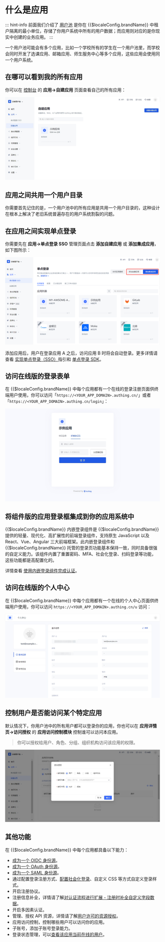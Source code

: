 # 什么是应用

<LastUpdated/>

::: hint-info
前面我们介绍了 [用户池](./user-pool.md) 是你在 {{$localeConfig.brandName}} 中租户隔离的最小单位，存储了你用户系统中所有的用户数据；而应用则对应的是你现实中创建的业务应用。
::: 

一个用户池可能会有多个应用，比如一个学校所有的学生在一个用户池里，而学校会同时开发了选课应用、邮箱应用、师生服务中心等多个应用，这些应用会使用同一个用户系统。

## 在哪可以看到我的所有应用

你可以在 [控制台](https://console.authing.cn) 的 **应用->自建应用** 页面查看自己的所有应用：

![](./images/Xnip2022-11-09_15-15-59.jpeg)

## 应用之间共用一个用户目录

你需要首先记住的是，一个用户池中的所有应用是共用一个用户目录的，这种设计在根本上解决了老旧系统普遍存在的用户系统割裂的问题。

## 在应用之间实现单点登录

你需要先在 **应用->单点登录 SSO** 管理页面点击 **添加自建应用** 或 **添加集成应用**，如下图所示：

![](./images/app-panel3.png)

添加应用后，用户在登录应用 A 之后，访问应用 B 时将会自动登录。更多详情请查看 [实现单点登录（SSO）](/guides/app-new/sso/)指引和 [单点登录 SDK](/reference/sdk-for-sso-spa.md)。

## 访问在线版的登录表单

在 {{$localeConfig.brandName}} 中每个应用都有一个在线的登录注册页面供终端用户使用，你可以访问「`https://<YOUR_APP_DOMAIN>.authing.cn/`」或者「`https://<YOUR_APP_DOMAIN>.authing.cn/login`」：

![](./images/Xnip2022-11-09_15-16-13.jpeg)

## 将组件版的应用登录框集成到你的应用系统中

{{$localeConfig.brandName}} 内嵌登录组件是 {{$localeConfig.brandName}} 提供的轻量、现代化、高扩展性的前端登录组件，支持原生 JavaScript 以及 React、Vue、Angular 三大前端框架。此内嵌登录组件和 {{$localeConfig.brandName}} 托管的登录页功能基本保持一致，同时具备很强的自定义能力。该组件内置了重置密码、MFA、社会化登录、扫码登录等功能，这些功能都是高配置化的。

详情查看 [使用内嵌登录组件完成认证](/guides/basics/authenticate-first-user/use-embeded-login-component/)。

## 访问在线版的个人中心

在 {{$localeConfig.brandName}} 中每个应用都有一个在线的个人中心页面供终端用户使用，你可以访问 `https://<YOUR_APP_DOMAIN>.authing.cn/u` 访问：

![](./images/Xnip2022-11-09_16-40-20.jpeg)

## 控制用户是否能访问某个特定应用

默认情况下，你用户池中的所有用户都可以登录你的应用，你也可以在 **应用详情页->访问授权** 的 **应用访问控制模块** 控制谁可以访问本应用。

> 你可以授权给用户、角色、分组、组织机构访问该应用的权限。

![](./images/Xnip2022-11-09_16-48-59.jpeg)

## 其他功能

在 {{$localeConfig.brandName}} 中每个应用都具备以下能力：

- [成为一个 OIDC 身份源](/guides/federation/oidc.md)。
- [成为一个 OAuth 身份源](/guides/federation/oauth.md)。
- [成为一个 SAML 身份源](/guides/federation/saml.md)。
- 通过配置登录注册方式、[配置社会化登录](/guides/connections)、自定义 CSS 等方式自定义登录样式。
- 开启注册协议。
- 注册信息补全，详情请了解[对认证流程进行扩展 - 注册时补全自定义字段数据](/guides/authentication/extensibility/user-defined-field.md)。
- 开启多因素认证。
- 管理、授权 API 资源，详情请了解[用户许可的资源授权](/guides/authorization/user-consent-authz.md)。
- 应用访问控制，控制哪些用户可以访问你的应用。
- 子账号，添加子账号登录能力。
- 登录状态管理，可以[查看该应用当前在线的用户](/guides/user/login-state.md)。

